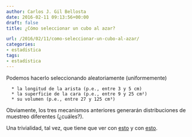```yaml
---
author: Carlos J. Gil Bellosta
date: 2016-02-11 09:13:56+00:00
draft: false
title: ¿Cómo seleccionar un cubo al azar?

url: /2016/02/11/como-seleccionar-un-cubo-al-azar/
categories:
- estadística
tags:
- estadística
---
```


Podemos hacerlo seleccionando aleatoriamente (uniformemente)



	  * la longitud de la arista (p.e., entre 3 y 5 cm)
	  * la superficie de la cara (p.e., entre 9 y 25 cm²)
	  * su volumen (p.e., entre 27 y 125 cm³)


Obviamente, los tres mecanismos anteriores generarán distribuciones de muestreo diferentes (¿cuáles?).

Una trivialidad, tal vez, que tiene que ver con [esto](https://en.wikipedia.org/wiki/Jeffreys_prior) y con [esto](http://www.datanalytics.com/2015/08/07/una-paradoja-que-no-me-parece-paradojica-la-de-bertrand-y-una-pregunta/).

